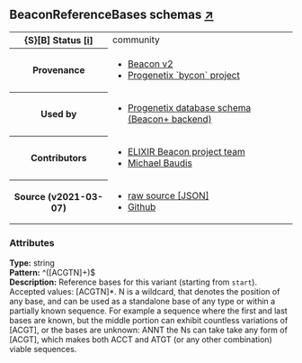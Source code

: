 
<div id="schema-header-title">
  <h2>BeaconReferenceBases <span id="schema-header-title-project">schemas <a href="https://github.com/progenetix/schemas" target="_BLANK">&nearr;</a></span> </h2>
</div>

<table id="schema-header-table">
  <tr>
    <th>{S}[B] Status <a href="https://schemablocks.org/about/sb-status-levels.html">[i]</a></th>
    <td><div id="schema-header-status">community</div></td>
  </tr>

  <tr>
    <th>Provenance</th>
    <td>
      <ul>
<li><a href="https://github.com/ga4gh-beacon/specification-v2">Beacon v2</a></li>
<li><a href="https://github.com/progenetix/bycon/">Progenetix `bycon` project</a></li>
      </ul>
    </td>
  </tr>
  <tr>
    <th>Used by</th>
    <td>
      <ul>
<li><a href="https://github.com/progenetix/schemas/">Progenetix database schema (Beacon+ backend)</a></li>
      </ul>
    </td>
  </tr>

<!--more-->

  <tr>
    <th>Contributors</th>
    <td>
      <ul>
<li><a href="http://beacon-project.io">ELIXIR Beacon project team</a></li>
<li><a href="https://orcid.org/0000-0002-9903-4248">Michael Baudis</a></li>
      </ul>
    </td>
  </tr>
  <tr>
    <th>Source (v2021-03-07)</th>
    <td>
      <ul>
        <li><a href="current/BeaconReferenceBases.json" target="_BLANK">raw source [JSON]</a></li>
        <li><a href="https://github.com/progenetix/schemas/blob/master/schemas/BeaconReferenceBases.yaml" target="_BLANK">Github</a></li>
      </ul>
    </td>
  </tr>
</table>

<div id="schema-attributes-title">
  <h3>Attributes</h3>
</div>

  
__Type:__ string  
__Pattern:__ ^([ACGTN]+)$  
__Description:__ Reference bases for this variant (starting from `start`). 
Accepted values: [ACGTN]*. N is a wildcard, that denotes the 
position of any base, and can be used as a standalone base of any 
type or within a partially known sequence. For example a sequence 
where the first and last bases are known, but the middle portion can 
exhibit countless variations of [ACGT], or the bases are unknown: 
ANNT the Ns can take take any form of [ACGT], which makes both ACCT 
and ATGT (or any other combination) viable sequences.

